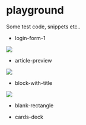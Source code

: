 ﻿# playground

Some test code, snippets etc..

+ login-form-1
  
![](https://github.com/ynagay-js/playground/assets/172784588/19bec806-8d2c-46f4-a893-6f942540d80a)
  
+ article-preview

![](https://github.com/ynagay-js/playground/assets/172784588/9d34ae3a-189d-469a-8012-a20e47252d33)

+ block-with-title
  
![](https://github.com/ynagay-js/playground/assets/172784588/5b5eea0f-e93b-4835-a675-b73479a049a5)

+ blank-rectangle

+ cards-deck